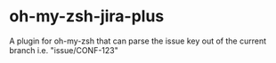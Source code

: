 oh-my-zsh-jira-plus
===================

A plugin for oh-my-zsh that can parse the issue key out of the current branch i.e. "issue/CONF-123"

